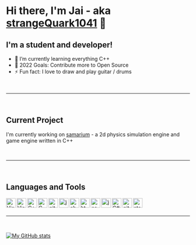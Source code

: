 # Hi there, I'm Jai - aka [strangeQuark1041][github] 👋 

## I'm a student and developer!

- 🌱 I’m currently learning everything C++
- 🥅 2022 Goals: Contribute more to Open Source
- ⚡ Fun fact: I love to draw and play guitar / drums

<br/>

 ---

<br/>

## Current Project

I'm currently working on [samarium](https://github.com/strangeQuark1041/samarium) - a 2d physics simulation engine and game engine written in C++

<br/>

 ---

<br/>

## Languages and Tools
<img align="left" width="26px" alt="Visual Studio" src="https://img.icons8.com/color/48/000000/visual-studio-2019.png"/>
<img align="left" width="26px" alt="Visual Studio Code" src="https://img.icons8.com/fluency/48/000000/visual-studio-code-2019.png"/>
<img align="left" width="26px" alt="C++" src="https://img.icons8.com/color/48/000000/c-plus-plus-logo.png"/>
<img align="left" width="26px" alt="C" src="https://img.icons8.com/color/48/000000/c-programming.png"/>
<img align="left" width="26px" alt="git" src="https://img.icons8.com/color/48/000000/git.png"/>
<img align="left" width="26px" alt="java" src="https://img.icons8.com/color/48/000000/java-coffee-cup-logo--v1.png"/>
<img align="left" width="26px" alt="shell" src="https://img.icons8.com/doodle/48/000000/console--v2.png"/>
<img align="left" width="26px" alt="html" src="https://img.icons8.com/color/48/000000/html-5--v1.png"/>
<img align="left" width="26px" alt="css" src="https://img.icons8.com/color/50/000000/css3.png"/>
<img align="left" width="26px" alt="javascript" src="https://img.icons8.com/color/48/000000/javascript--v1.png"/>
<img align="left" width="26px" alt="C#" src="https://img.icons8.com/color/48/000000/c-sharp-logo.png"/>
<img align="left" width="26px" alt="github" src="https://img.icons8.com/material-sharp/48/000000/github.png"/>
<img align="left" width="26px" alt="stackoverflow" src="https://img.icons8.com/color/48/000000/stackoverflow.png"/>

<br/>
<br/>

---

<br/>

[![My GitHub stats](https://github-readme-stats.vercel.app/api?username=strangeQuark1041&hide=contribs,issues&count_private=true&theme=radical&border_radius=10&bg_color=0,120a2b,2F0743)](https://github.com/anuraghazra/github-readme-stats)

[github]: https://github.com/strangeQuark1041
